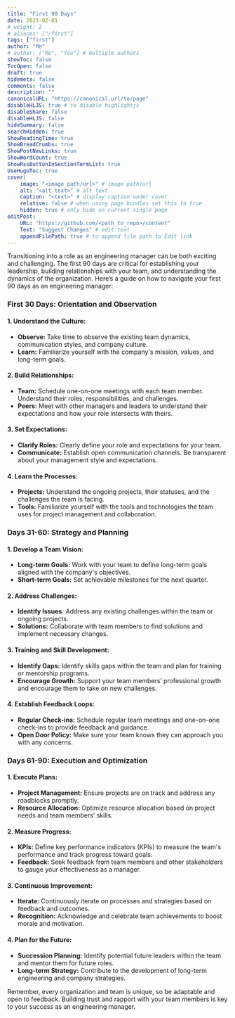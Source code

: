 ```yaml
---
title: "First 90 Days"
date: 2023-02-01
# weight: 2
# aliases: ["/first"]
tags: ["first"]
author: "Me"
# author: ["Me", "You"] # multiple authors
showToc: false
TocOpen: false
draft: true
hidemeta: false
comments: false
description: ""
canonicalURL: "https://canonical.url/to/page"
disableHLJS: true # to disable highlightjs
disableShare: false
disableHLJS: false
hideSummary: false
searchHidden: true
ShowReadingTime: true
ShowBreadCrumbs: true
ShowPostNavLinks: true
ShowWordCount: true
ShowRssButtonInSectionTermList: true
UseHugoToc: true
cover:
    image: "<image path/url>" # image path/url
    alt: "<alt text>" # alt text
    caption: "<text>" # display caption under cover
    relative: false # when using page bundles set this to true
    hidden: true # only hide on current single page
editPost:
    URL: "https://github.com/<path_to_repo>/content"
    Text: "Suggest Changes" # edit text
    appendFilePath: true # to append file path to Edit link
---
```


Transitioning into a role as an engineering manager can be both exciting and challenging. The first 90 days are critical for establishing your leadership, building relationships with your team, and understanding the dynamics of the organization. Here’s a guide on how to navigate your first 90 days as an engineering manager:

<!--more-->

### **First 30 Days: Orientation and Observation**

#### **1. Understand the Culture:**
   - **Observe:** Take time to observe the existing team dynamics, communication styles, and company culture.
   - **Learn:** Familiarize yourself with the company's mission, values, and long-term goals.

#### **2. Build Relationships:**
   - **Team:** Schedule one-on-one meetings with each team member. Understand their roles, responsibilities, and challenges.
   - **Peers:** Meet with other managers and leaders to understand their expectations and how your role intersects with theirs.

#### **3. Set Expectations:**
   - **Clarify Roles:** Clearly define your role and expectations for your team.
   - **Communicate:** Establish open communication channels. Be transparent about your management style and expectations.

#### **4. Learn the Processes:**
   - **Projects:** Understand the ongoing projects, their statuses, and the challenges the team is facing.
   - **Tools:** Familiarize yourself with the tools and technologies the team uses for project management and collaboration.

### **Days 31-60: Strategy and Planning**

#### **1. Develop a Team Vision:**
   - **Long-term Goals:** Work with your team to define long-term goals aligned with the company's objectives.
   - **Short-term Goals:** Set achievable milestones for the next quarter.

#### **2. Address Challenges:**
   - **Identify Issues:** Address any existing challenges within the team or ongoing projects.
   - **Solutions:** Collaborate with team members to find solutions and implement necessary changes.

#### **3. Training and Skill Development:**
   - **Identify Gaps:** Identify skills gaps within the team and plan for training or mentorship programs.
   - **Encourage Growth:** Support your team members’ professional growth and encourage them to take on new challenges.

#### **4. Establish Feedback Loops:**
   - **Regular Check-ins:** Schedule regular team meetings and one-on-one check-ins to provide feedback and guidance.
   - **Open Door Policy:** Make sure your team knows they can approach you with any concerns.

### **Days 61-90: Execution and Optimization**

#### **1. Execute Plans:**
   - **Project Management:** Ensure projects are on track and address any roadblocks promptly.
   - **Resource Allocation:** Optimize resource allocation based on project needs and team members’ skills.

#### **2. Measure Progress:**
   - **KPIs:** Define key performance indicators (KPIs) to measure the team's performance and track progress toward goals.
   - **Feedback:** Seek feedback from team members and other stakeholders to gauge your effectiveness as a manager.

#### **3. Continuous Improvement:**
   - **Iterate:** Continuously iterate on processes and strategies based on feedback and outcomes.
   - **Recognition:** Acknowledge and celebrate team achievements to boost morale and motivation.

#### **4. Plan for the Future:**
   - **Succession Planning:** Identify potential future leaders within the team and mentor them for future roles.
   - **Long-term Strategy:** Contribute to the development of long-term engineering and company strategies.

Remember, every organization and team is unique, so be adaptable and open to feedback. Building trust and rapport with your team members is key to your success as an engineering manager.